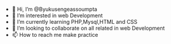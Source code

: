 - 👋 Hi, I’m @Byukusengeassoumpta
- 👀 I’m interested in web Development
- 🌱 I’m currently learning PHP,Mysql,HTML and CSS
- 💞️ I’m looking to collaborate on all related in web Development
- 📫 How to reach me make practice

<!---
Byukusengeassoumpta/Byukusengeassoumpta is a ✨ special ✨ repository because its `README.md` (this file) appears on your GitHub profile.
You can click the Preview link to take a look at your changes.
--->
